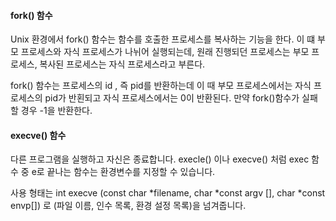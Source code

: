 
#### fork() 함수
Unix 환경에서 fork() 함수는 함수를 호출한 프로세스를 복사하는 기능을 한다. 이 떄 부모 프로세스와 자식 프로세스가 나뉘어 실행되는데, 원래 진행되던 프로세스는 부모 프로세스, 복사된 프로세스는 자식 프로세스라고 부른다.

fork() 함수는 프로세스의 id , 즉 pid를 반환하는데 이 때 부모 프로세스에서는 자식 프로세스의 pid가 반횐되고 자식 프로세스에서는 0이 반환된다. 만약 fork()함수가 실패할 경우 -1을 반환한다.

#### execve() 함수
다른 프로그램을 실행하고 자신은 종료합니다. execle() 이나 execve() 처럼 exec 함수 중 e로 끝나는 함수는 환경변수를 지정할 수 있습니다.

사용 형태는 int execve (const char *filename, char *const argv [], char *const envp[]) 
로 (파일 이름, 인수 목록, 환경 설정 목록)을 넘겨줍니다.

